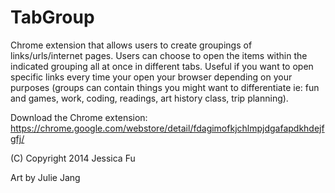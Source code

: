 TabGroup
========

Chrome extension that allows users to create groupings of links/urls/internet pages. Users can choose to open the items within the indicated grouping all at once in different tabs. Useful if you want to open specific links every time your open your browser depending on your purposes (groups can contain things you might want to differentiate ie: fun and games, work, coding, readings, art history class, trip planning).

Download the Chrome extension: https://chrome.google.com/webstore/detail/fdagimofkjchlmpjdgafapdkhdejfgfj/

(C) Copyright 2014 Jessica Fu

Art by Julie Jang
